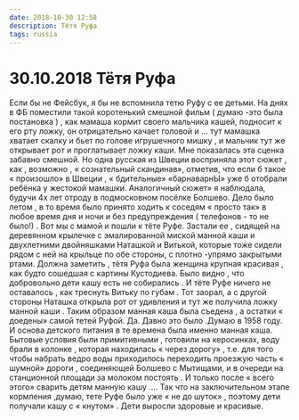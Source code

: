 ```yaml
---
date: 2018-10-30 12:58
description: Тётя Руфа
tags: russia
---
```

# 30.10.2018 Тётя Руфа

Если бы не Фейсбук, я бы не вспомнила тетю Руфу с ее детьми.  На днях в ФБ поместили такой коротенький смешной фильм ( думаю -это была постановка ) , как мамаша кормит своего мальчика кашей, подносит к его рту ложку, он отрицательно качает головой и ... тут мамашка хватает скалку и бьет по голове игрушечного мишку , и мальчик тут же открывает рот и проглатывает ложку каши. Мне показалась эта сценка забавно смешной. Но одна русская из Швеции восприняла этот сюжет , как , возможно , « сознательный скандинав», отметив, что если б такое « произошло» в Швеции , « бдительные» «барнаварнЫ» уже б отобрали ребёнка у жестокой мамашки.     Аналогичный сюжет» я наблюдала, будучи 4х лет отроду в подмосковном посёлке Болшево.  Дело было летом , в то время было принято ходить к соседям « просто так» в любое время дня и ночи и без предупреждения ( телефонов - то не было!) . Вот мы с мамой и пошли к тёте Руфе. Застали ее , сидящей на деревянном крылечке с эмалированной миской манной каши и двухлетними двойняшками  Наташкой и Витькой, которые тоже сидели рядом с ней на крыльце по обе стороны, с плотно -упрямо закрытыми ртами. Должна заметить , тётя Руфа была женщина крупная красивая , как будто сошедшая с картины Кустодиева. Было видно , что добровольно дети кашу есть не собирались . И тёте Руфе ничего не оставалось , как треснуть Витьку по губам . Тот заорал, а с другой стороны Наташка открыла рот от удивления и тут же получила ложку манной каши . Таким образом манная каша была съедена , а остатки « доедены» самой тетей Руфой. Да. Давно это было .Думаю в 1958 году. И основа детского питания в те времена была именно манная каша. Бытовые условия были примитивными , готовили на керосинках, воду брали в колонке , которая находилась « через дорогу» , т.е. для того чтобы набрать ведро воды приходилось переходить проезжую часть  « шумной» дороги , соединяющей Болшево с Мытищами, и в очереди на станционной площади  за молоком постоять . И только после « всего этого» сварить детям манную кашу .... Так что на заключительном этапе кормления ,думаю, тете Руфе было уже  « не до шуток» , поэтому дети получали кашу с « кнутом» . Дети выросли здоровые и красивые.
